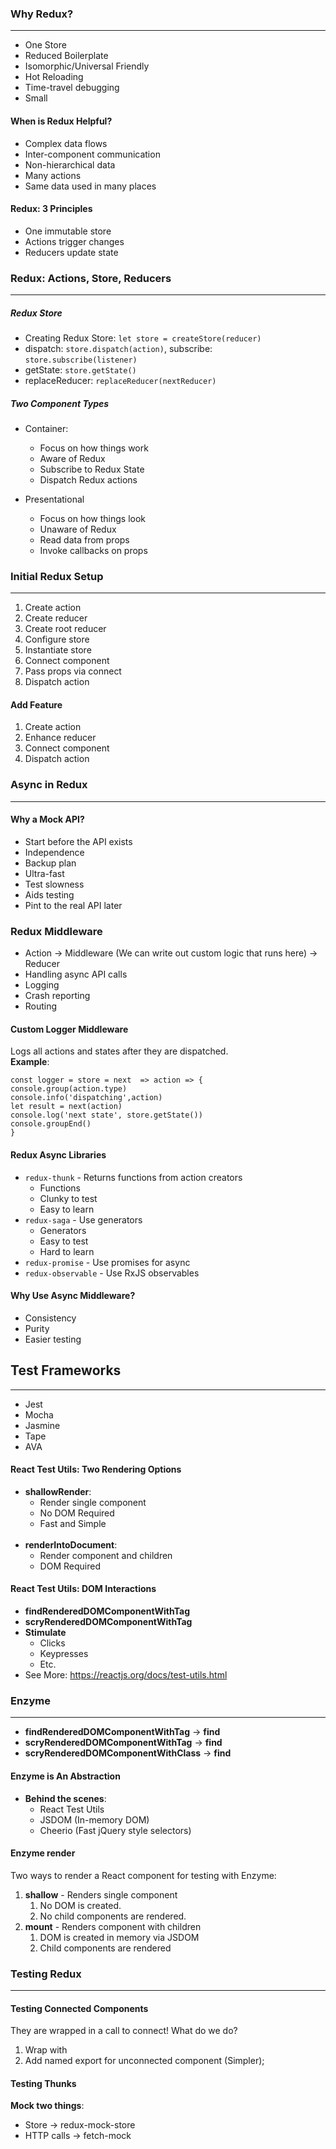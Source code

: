 ### Why Redux?

________________________________________________________________

* One Store
* Reduced Boilerplate
* Isomorphic/Universal Friendly
* Hot Reloading
* Time-travel debugging
* Small

#### When is Redux Helpful?

* Complex data flows
* Inter-component communication
* Non-hierarchical data
* Many actions
* Same data used in many places

#### Redux: 3 Principles

* One immutable store
* Actions trigger changes
* Reducers update state

### Redux: Actions, Store, Reducers

________________________________________________________________

##### Redux Store

* Creating Redux Store: `let store = createStore(reducer)`
* dispatch: `store.dispatch(action)`, subscribe: `store.subscribe(listener)`
* getState: `store.getState()`
* replaceReducer: `replaceReducer(nextReducer)`

##### Two Component Types

* Container:
    * Focus on how things work
    * Aware of Redux
    * Subscribe to Redux State
    * Dispatch Redux actions

* Presentational
    * Focus on how things look
    * Unaware of Redux
    * Read data from props
    * Invoke callbacks on props

### Initial Redux Setup

________________________________________________________________

1. Create action
2. Create reducer
3. Create root reducer
4. Configure store
5. Instantiate store
6. Connect component
7. Pass props via connect
8. Dispatch action

#### Add Feature

1. Create action
2. Enhance reducer
3. Connect component
4. Dispatch action

### Async in Redux

________________________________________________________________

#### Why a Mock API?

* Start before the API exists
* Independence
* Backup plan
* Ultra-fast
* Test slowness
* Aids testing
* Pint to the real API later

### Redux Middleware

* Action -> Middleware (We can write out custom logic that runs here) -> Reducer
* Handling async API calls
* Logging
* Crash reporting
* Routing

#### Custom Logger Middleware

Logs all actions and states after they are dispatched.<br/>
**Example**:

````
const logger = store = next  => action => {
console.group(action.type)
console.info('dispatching',action)
let result = next(action)
console.log('next state', store.getState())
console.groupEnd()
}
````

#### Redux Async Libraries

* `redux-thunk` - Returns functions from action creators
    * Functions
    * Clunky to test
    * Easy to learn
* `redux-saga` - Use generators
    * Generators
    * Easy to test
    * Hard to learn
* `redux-promise` - Use promises for async
* `redux-observable` - Use RxJS observables

#### Why Use Async Middleware?

* Consistency
* Purity
* Easier testing

## Test Frameworks

________________________________________________________________

* Jest
* Mocha
* Jasmine
* Tape
* AVA

#### React Test Utils: Two Rendering Options

* **shallowRender**:
    * Render single component
    * No DOM Required
    * Fast and Simple
      <br/><br/>
* **renderIntoDocument**:
    * Render component and children
    * DOM Required

#### React Test Utils: DOM Interactions

* **findRenderedDOMComponentWithTag**
* **scryRenderedDOMComponentWithTag**
* **Stimulate**
    * Clicks
    * Keypresses
    * Etc.
* See More: https://reactjs.org/docs/test-utils.html

### Enzyme

________________________________________________________________

* **findRenderedDOMComponentWithTag** -> **find**
* **scryRenderedDOMComponentWithTag** -> **find**
* **scryRenderedDOMComponentWithClass** -> **find**

#### Enzyme is An Abstraction

* **Behind the scenes**:
    * React Test Utils
    * JSDOM (In-memory DOM)
    * Cheerio (Fast jQuery style selectors)

#### Enzyme render

Two ways to render a React component for testing with Enzyme:

1. __shallow__ - Renders single component
    1. No DOM is created.
    2. No child components are rendered.
2. __mount__ - Renders component with children
    1. DOM is created in memory via JSDOM
    2. Child components are rendered

### Testing Redux

________________________________________________________________

#### Testing Connected Components

They are wrapped in a call to connect! What do we do?

1. Wrap with <Provider>
2. Add named export for unconnected component (Simpler);

#### Testing Thunks

__Mock two things__:

* Store -> redux-mock-store
* HTTP calls -> fetch-mock


